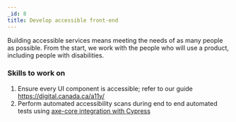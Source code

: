 ```yaml
---
_id: 8
title: Develop accessible front-end 
---
```


Building accessible services means meeting the needs of as many people as possible. From the start, we work with the people who will use a product, including people with disabilities.

<h3>Skills to work on </h3>

1. Ensure every UI component is accessible; refer to our guide https://digital.canada.ca/a11y/ 
1. Perform automated accessibility scans during end to end automated tests using [axe-core integration with Cypress](https://www.deque.com/blog/how-to-test-for-accessibility-with-cypress/)
